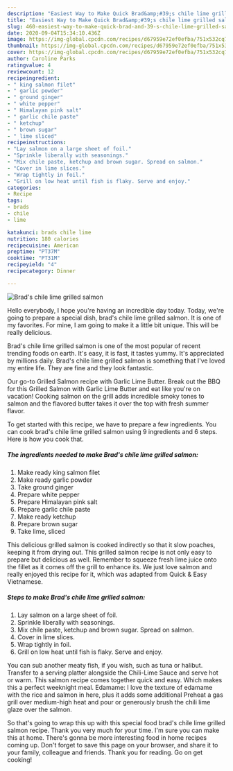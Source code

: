 ```yaml
---
description: "Easiest Way to Make Quick Brad&amp;#39;s chile lime grilled salmon"
title: "Easiest Way to Make Quick Brad&amp;#39;s chile lime grilled salmon"
slug: 460-easiest-way-to-make-quick-brad-and-39-s-chile-lime-grilled-salmon
date: 2020-09-04T15:34:10.436Z
image: https://img-global.cpcdn.com/recipes/d67959e72ef0efba/751x532cq70/brads-chile-lime-grilled-salmon-recipe-main-photo.jpg
thumbnail: https://img-global.cpcdn.com/recipes/d67959e72ef0efba/751x532cq70/brads-chile-lime-grilled-salmon-recipe-main-photo.jpg
cover: https://img-global.cpcdn.com/recipes/d67959e72ef0efba/751x532cq70/brads-chile-lime-grilled-salmon-recipe-main-photo.jpg
author: Caroline Parks
ratingvalue: 4
reviewcount: 12
recipeingredient:
- " king salmon filet"
- " garlic powder"
- " ground ginger"
- " white pepper"
- " Himalayan pink salt"
- " garlic chile paste"
- " ketchup"
- " brown sugar"
- " lime sliced"
recipeinstructions:
- "Lay salmon on a large sheet of foil."
- "Sprinkle liberally with seasonings."
- "Mix chile paste, ketchup and brown sugar. Spread on salmon."
- "Cover in lime slices."
- "Wrap tightly in foil."
- "Grill on low heat until fish is flaky. Serve and enjoy."
categories:
- Recipe
tags:
- brads
- chile
- lime

katakunci: brads chile lime 
nutrition: 180 calories
recipecuisine: American
preptime: "PT37M"
cooktime: "PT31M"
recipeyield: "4"
recipecategory: Dinner

---
```



![Brad&#39;s chile lime grilled salmon](https://img-global.cpcdn.com/recipes/d67959e72ef0efba/751x532cq70/brads-chile-lime-grilled-salmon-recipe-main-photo.jpg)

Hello everybody, I hope you're having an incredible day today. Today, we're going to prepare a special dish, brad&#39;s chile lime grilled salmon. It is one of my favorites. For mine, I am going to make it a little bit unique. This will be really delicious.

Brad&#39;s chile lime grilled salmon is one of the most popular of recent trending foods on earth. It's easy, it is fast, it tastes yummy. It's appreciated by millions daily. Brad&#39;s chile lime grilled salmon is something that I've loved my entire life. They are fine and they look fantastic.

Our go-to Grilled Salmon recipe with Garlic Lime Butter. Break out the BBQ for this Grilled Salmon with Garlic Lime Butter and eat like you&#39;re on vacation! Cooking salmon on the grill adds incredible smoky tones to salmon and the flavored butter takes it over the top with fresh summer flavor.


To get started with this recipe, we have to prepare a few ingredients. You can cook brad&#39;s chile lime grilled salmon using 9 ingredients and 6 steps. Here is how you cook that.

<!--inarticleads1-->

##### The ingredients needed to make Brad&#39;s chile lime grilled salmon:

1. Make ready  king salmon filet
1. Make ready  garlic powder
1. Take  ground ginger
1. Prepare  white pepper
1. Prepare  Himalayan pink salt
1. Prepare  garlic chile paste
1. Make ready  ketchup
1. Prepare  brown sugar
1. Take  lime, sliced


This delicious grilled salmon is cooked indirectly so that it slow poaches, keeping it from drying out. This grilled salmon recipe is not only easy to prepare but delicious as well. Remember to squeeze fresh lime juice onto the fillet as it comes off the grill to enhance its. We just love salmon and really enjoyed this recipe for it, which was adapted from Quick &amp; Easy Vietnamese. 

<!--inarticleads2-->

##### Steps to make Brad&#39;s chile lime grilled salmon:

1. Lay salmon on a large sheet of foil.
1. Sprinkle liberally with seasonings.
1. Mix chile paste, ketchup and brown sugar. Spread on salmon.
1. Cover in lime slices.
1. Wrap tightly in foil.
1. Grill on low heat until fish is flaky. Serve and enjoy.


You can sub another meaty fish, if you wish, such as tuna or halibut. Transfer to a serving platter alongside the Chili-Lime Sauce and serve hot or warm. This salmon recipe comes together quick and easy. Which makes this a perfect weeknight meal. Edamame: I love the texture of edamame with the rice and salmon in here, plus it adds some additional Preheat a gas grill over medium-high heat and pour or generously brush the chili lime glaze over the salmon. 

So that's going to wrap this up with this special food brad&#39;s chile lime grilled salmon recipe. Thank you very much for your time. I'm sure you can make this at home. There's gonna be more interesting food in home recipes coming up. Don't forget to save this page on your browser, and share it to your family, colleague and friends. Thank you for reading. Go on get cooking!
